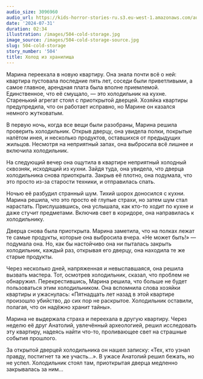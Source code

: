 ```yaml
---
audio_size: 3096960
audio_url: https://kids-horror-stories-ru.s3.eu-west-1.amazonaws.com/audio/504-cold-storage.mp3
date: '2024-07-31'
duration: 02:34
illustration: /images/504-cold-storage.jpg
image_source: /images/504-cold-storage-source.jpg
slug: 504-cold-storage
story_number: '504'
title: Холод из хранилища
---
```


Марина переехала в новую квартиру. Она знала почти всё о ней: квартира пустовала последние пять лет, соседи были приветливыми, а самое главное, арендная плата была вполне приемлемой. Единственное, что её смущало, — это холодильник на кухне. Старенький агрегат стоял с приоткрытой дверцей. Хозяйка квартиры предупредила, что он работает исправно, но Марине он казался немного жутковатым.

В первую ночь, когда все вещи были разобраны, Марина решила проверить холодильник. Открыв дверцу, она увидела полки, покрытые налётом инея, и несколько продуктов, оставшихся от предыдущих жильцов. Несмотря на неприятный запах, она выбросила всё лишнее и включила холодильник.

На следующий вечер она ощутила в квартире неприятный холодный сквозняк, исходящий из кухни. Зайдя туда, она увидела, что дверца холодильника снова приоткрыта. Закрыв её плотно, она подумала, что это просто из-за старости техники, и отправилась спать.

Ночью её разбудил странный шум. Тихий шорох доносился с кухни. Марина решила, что это просто её глупые страхи, но затем шум стал нарастать. Прислушавшись, она услышала, как кто-то ходит по кухне и даже стучит предметами. Включив свет в коридоре, она направилась к холодильнику.

Дверца снова была приоткрыта. Марина заметила, что на полках лежат те самые продукты, которые она выбросила вчера. «Не может быть!» — подумала она. Но, как бы настойчиво она ни пыталась закрыть холодильник, каждый раз, открывая его дверцу, она находила те же старые продукты.

Через несколько дней, напряженная и невыспавшаяся, она решила вызвать мастера. Тот, осмотрев холодильник, сказал, что проблем не обнаружил. Перекрестившись, Марина решила, что больше не будет пользоваться этим холодильником. Она вспомнила слова хозяйки квартиры и ужаснулась: «Пятнадцать лет назад в этой квартире произошло убийство, до сих пор не раскрытое. Холодильник оставили, полагая, что он надёжно хранит тайны».

Марина не выдержала страха и переехала в другую квартиру. Через неделю её друг Анатолий, увлечённый археологией, решил исследовать эту квартиру, надеясь найти что-то, проливающее свет на страшные события прошлого.

За открытой дверцей холодильника он нашел записку: «Тех, кто узнал правду, постигнет та же участь...». В ужасе Анатолий решил бежать, но не успел. Холодильник стоял там, приоткрытая дверца медленно закрывалась за ним...